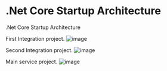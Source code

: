# .Net Core Startup Architecture
.Net Core Startup Architecture

First Integration project.
![image](https://user-images.githubusercontent.com/23518882/155846527-549f1ee1-57f7-4778-a17f-c59224db7bc4.png)


Second Integration project.
![image](https://user-images.githubusercontent.com/23518882/155846547-7f771e01-3932-4dd8-85e2-f020b815451e.png)

Main service project.
![image](https://user-images.githubusercontent.com/23518882/155846632-b5e4b2b1-8693-45b0-b5f3-072bc4fe4688.png)
